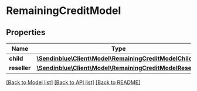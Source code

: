 # RemainingCreditModel

## Properties
Name | Type | Description | Notes
------------ | ------------- | ------------- | -------------
**child** | [**\Sendinblue\Client\Model\RemainingCreditModelChild**](RemainingCreditModelChild.md) |  | [optional] 
**reseller** | [**\Sendinblue\Client\Model\RemainingCreditModelReseller**](RemainingCreditModelReseller.md) |  | [optional] 

[[Back to Model list]](../README.md#documentation-for-models) [[Back to API list]](../README.md#documentation-for-api-endpoints) [[Back to README]](../README.md)


